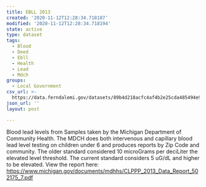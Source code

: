 ```yaml
---
title: EBLL 2013
created: '2020-11-12T12:28:34.718187'
modified: '2020-11-12T12:28:34.718194'
state: active
type: dataset
tags:
  - Blood
  - Deed
  - Ebll
  - Health
  - Lead
  - Mdch
groups:
  - Local Government
csv_url: >-
  https://data.ferndalemi.gov/datasets/89b4d218acfc4af4b2e25cda485494e9_0.csv?outSR=%7B%22latestWkid%22%3A2898%2C%22wkid%22%3A2898%7D
json_url: ''
layout: post

---
```

Blood lead levels from Samples taken by the Michigan Department of Community Health. The MDCH does both intervenous and capillary blood lead level testing on children under 6 and produces reports by Zip Code and community. The older standard considered 10 microGrams per deciLiter the elevated level threshold. The current standard considers 5 uG/dL and higher to be elevated. 
View the report here: https://www.michigan.gov/documents/mdhhs/CLPPP_2013_Data_Report_502175_7.pdf
